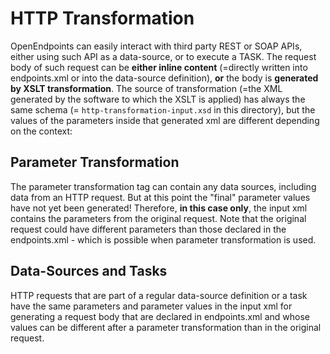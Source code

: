 # HTTP Transformation
OpenEndpoints can easily interact with third party REST or SOAP APIs, either using such API as a data-source, or to execute a TASK.
The request body of such request can be **either inline content** (=directly written into endpoints.xml or into the data-source  definition), **or** the body is **generated by XSLT transformation**.
The source of transformation (=the XML generated by the software to which the XSLT is applied) has always the same schema (= `http-transformation-input.xsd` in this directory), but the values of the parameters inside that generated xml are different depending on the context:

## Parameter Transformation
The parameter transformation tag can contain any data sources, including data from an HTTP request. But at this point the "final" parameter values have not yet been generated! Therefore, **in this case only**, the input xml contains the parameters from the original request. Note that the original request could have different parameters than those declared in the endpoints.xml - which is possible when parameter transformation is used.

## Data-Sources and Tasks
HTTP requests that are part of a regular data-source definition or a task have the same parameters and parameter values in the input xml for generating a request body that are declared in endpoints.xml and whose values can be different after a parameter transformation than in the original request.